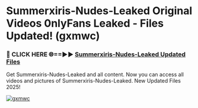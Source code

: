 # Summerxiris-Nudes-Leaked Original Videos 0nlyFans Leaked - Files Updated! (gxmwc)

<h3>🔴 CLICK HERE 🌐==►► <a href="https://tinyurl.com/5h6xmrr3" rel="nofollow">Summerxiris-Nudes-Leaked Updated Files</a></h3>

Get Summerxiris-Nudes-Leaked and all content. Now you can access all videos and pictures of Summerxiris-Nudes-Leaked. New Updated Files 2025!

[![gxmwc](https://i.imgur.com/KVD873Z.gif)](https://tinyurl.com/5h6xmrr3)
